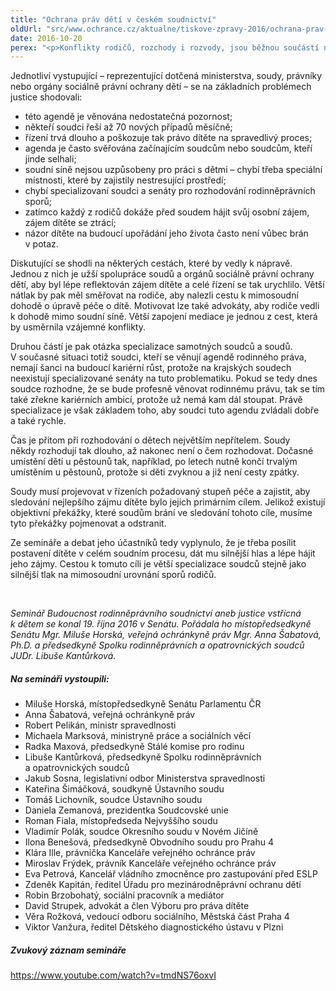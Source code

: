 ```yaml
---
title: "Ochrana práv dětí v českém soudnictví"
oldUrl: "src/www.ochrance.cz/aktualne/tiskove-zpravy-2016/ochrana-prav-deti-v-ceskem-soudnictvi"
date: 2016-10-20
perex: "<p>Konflikty rodičů, rozchody i rozvody, jsou běžnou součástí našeho života. Můžeme jistě chtít, nebo si upřímně přát, aby tomu tak nebylo. Tím ale realitu nezměníme. Co změnit můžeme a změnit dokonce musíme, jsou dopady těchto konfliktů na děti. Musíme neustále hledat odpověď na otázku, jaký je nejlepší zájem daného konkrétního dítěte. Odpověď na tuto otázku hledal také seminář pořádaný na půdě Senátu s názvem Budoucnost rodinněprávního soudnictví aneb justice vstřícná k dětem. </p>"
---
```


<!-- imported from the old website -->

<p>Jednotliví vystupující &ndash; reprezentující dotčená ministerstva, soudy, právníky nebo orgány sociálně právní ochrany dětí &ndash; se na základních problémech justice shodovali:</p><p></p><ul><li>této agendě je věnována nedostatečná pozornost;</li><li>někteří soudci řeší až 70 nových případů měsíčně;</li><li>řízení trvá dlouho a poškozuje tak právo dítěte na spravedlivý proces;</li><li>agenda je často svěřována začínajícím soudcům nebo soudcům, kteří jinde selhali;</li><li>soudní síně nejsou uzpůsobeny pro práci s dětmi – chybí třeba speciální místnosti, které by zajistily nestresující prostředí;</li><li>chybí specializovaní soudci a senáty pro rozhodování rodinněprávních sporů;</li><li>zatímco každý z rodičů dokáže před soudem hájit svůj osobní zájem, zájem dítěte se ztrácí;</li><li>názor dítěte na budoucí upořádání jeho života často není vůbec brán v potaz.</li></ul><p></p> <p>Diskutující se shodli na některých cestách, které by vedly k nápravě. Jednou z nich je užší spolupráce soudů a orgánů sociálně právní ochrany dětí, aby byl lépe reflektován zájem dítěte a celé řízení se tak urychlilo. Větší nátlak by pak měl směřovat na rodiče, aby nalezli cestu k mimosoudní dohodě o úpravě péče o dítě. Motivovat lze také advokáty, aby rodiče vedli k dohodě mimo soudní síně. Větší zapojení mediace je jednou z cest, která by usměrnila vzájemné konflikty. </p><p>Druhou částí je pak otázka specializace samotných soudců a soudů. V současné situaci totiž soudci, kteří se věnují agendě rodinného práva, nemají šanci na budoucí kariérní růst, protože na krajských soudech neexistují specializované senáty na tuto problematiku. Pokud se tedy dnes soudce rozhodne, že se bude profesně věnovat rodinnému právu, tak se tím také zřekne kariérních ambicí, protože už nemá kam dál stoupat. Právě specializace je však základem toho, aby soudci tuto agendu zvládali dobře a také rychle.</p><p>Čas je přitom při rozhodování o dětech největším nepřítelem. Soudy někdy rozhodují tak dlouho, až nakonec není o čem rozhodovat. Dočasné umístění dětí u pěstounů tak, například, po letech nutně končí trvalým umístěním u pěstounů, protože si děti zvyknou a již není cesty zpátky.</p><p>Soudy musí projevovat v řízeních požadovaný stupeň péče a zajistit, aby sledování nejlepšího zájmu dítěte bylo jejich primárním cílem. Jelikož existují objektivní překážky, které soudům brání ve sledování tohoto cíle, musíme tyto překážky pojmenovat a odstranit.</p> <p>Ze semináře a debat jeho účastníků tedy vyplynulo, že je třeba posílit postavení dítěte v celém soudním procesu, dát mu silnější hlas a lépe hájit jeho zájmy. Cestou k tomuto cíli je větší specializace soudců stejně jako silnější tlak na mimosoudní urovnání sporů rodičů. </p><br /><p><i>Seminář Budoucnost rodinněprávního soudnictví aneb justice vstřícná k dětem se konal 19. října 2016 v Senátu. Pořádala ho místopředsedkyně Senátu Mgr. Miluše Horská, veřejná ochránkyně práv Mgr. Anna Šabatová, Ph.D. a předsedkyně Spolku rodinněprávních a opatrovnických soudců JUDr. Libuše Kantůrková. </i></p><h5>Na semináři vystoupili:</h5><p></p><ul><li>Miluše Horská, místopředsedkyně Senátu Parlamentu ČR</li><li>Anna Šabatová, veřejná ochránkyně práv</li><li>Robert Pelikán, ministr spravedlnosti</li><li>Michaela Marksová, ministryně práce a sociálních věcí</li><li>Radka Maxová, předsedkyně Stálé komise pro rodinu</li><li>Libuše Kantůrková, předsedkyně Spolku rodinněprávních a opatrovnických soudců</li><li>Jakub Sosna, legislativní odbor Ministerstva spravedlnosti</li><li>Kateřina Šimáčková, soudkyně Ústavního soudu</li><li>Tomáš Lichovník, soudce Ústavního soudu</li><li>Daniela Zemanová, prezidentka Soudcovské unie</li><li>Roman Fiala, místopředseda Nejvyššího soudu</li><li>Vladimír Polák, soudce Okresního soudu v Novém Jičíně</li><li>Ilona Benešová, předsedkyně Obvodního soudu pro Prahu 4</li><li>Klára Ille, právnička Kanceláře veřejného ochránce práv</li><li> Miroslav Frýdek, právník Kanceláře veřejného ochránce práv</li><li>Eva Petrová, Kancelář vládního zmocněnce pro zastupování před ESLP</li><li>Zdeněk Kapitán, ředitel Úřadu pro mezinárodněprávní ochranu dětí</li><li>Robin Brzobohatý, sociální pracovník a mediátor</li><li>David Strupek, advokát a člen Výboru pro práva dítěte</li><li>Věra Rožková, vedoucí odboru sociálního, Městská část Praha 4</li><li>Viktor Vanžura, ředitel Dětského diagnostického ústavu v Plzni</li></ul><h5>Zvukový záznam semináře</h5><p><a href="https://www.youtube.com/watch?v=tmdNS76oxvI" target="_blank">https://www.youtube.com/watch?v=tmdNS76oxvI</a></p><p></p>
